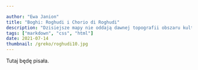 ```yaml
---

author: "Ewa Janion"
title: "Boghi: Roghudi i Chorio di Roghudi"
description: "Dzisiejsze mapy nie oddają dawnej topografii obszaru kultury grekańskiej."
tags: ["markdown", "css", "html"]
date: 2021-07-14
thumbnail: /greko/roghudi10.jpg
---
```


Tutaj będę pisała. 
